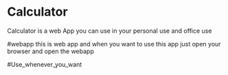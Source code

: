 # Calculator
Calculator is a web App you can use in your personal use and office use


#webapp
this is web app and when you want to use this app just open your browser and open the webapp 

#Use_whenever_you_want

